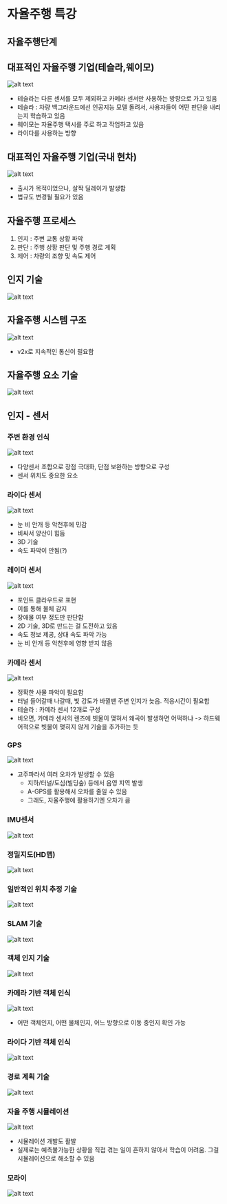 # 자율주행 특강

## 자율주행단계

## 대표적인 자율주행 기업(테슬라,웨이모)
![alt text](image.png)
- 테슬라는 다른 센서를 모두 제외하고 카메라 센서만 사용하는 방향으로 가고 있음
- 테슬라 : 차량 백그라운드에선 인공지능 모델 돌려서, 사용자들이 어떤 판단을 내리는지 학습하고 있음
- 웨이모는 자율주행 택시를 주로 하고 작업하고 있음
- 라이다를 사용하는 방향

## 대표적인 자율주행 기업(국내 현차) 
![alt text](image-1.png)
- 출시가 목적이었으나, 살짝 딜레이가 발생함
- 법규도 변경될 필요가 있음

## 자율주행 프로세스
1. 인지 : 주변 교통 상황 파악
2. 판단 : 주행 상황 판단 및 주행 경로 계획
3. 제어 : 차량의 조향 및 속도 제어

## 인지 기술
![alt text](image-2.png)

## 자율주행 시스템 구조
![alt text](image-3.png)
- v2x로 지속적인 통신이 필요함

## 자율주행 요소 기술
![alt text](image-4.png)

## 인지 - 센서

### 주변 환경 인식
![alt text](image-5.png)
- 다양센서 조합으로 장점 극대화, 단점 보완하는 방향으로 구성
- 센서 위치도 중요한 요소

### 라이다 센서
![alt text](image-6.png)
- 눈 비 안개 등 악천후에 민감
- 비싸서 양산이 힘듬
- 3D 기술
- 속도 파악이 안됨(?)

### 레이더 센서
![alt text](image-7.png)
- 포인트 클라우드로 표현
- 이를 통해 물체 감지
- 장애물 여부 정도만 판단함
- 2D 기술, 3D로 만드는 걸 도전하고 있음
- 속도 정보 제공, 상대 속도 파악 가능
- 눈 비 안개 등 악천후에 영향 받지 않음

### 카메라 센서
![alt text](image-8.png)
- 정확한 사물 파악이 필요함
- 터널 들어갈때 나갈때, 빛 강도가 바뀔땐 주변 인지가 늦음. 적응시간이 필요함
- 테슬라 : 카메라 센서 12개로 구성
- 비오면, 카메라 센서의 렌즈에 빗물이 맺혀서 왜곡이 발생하면 어떡하냐 -> 하드웨어적으로 빗물이 맺히지 않게 기술을 추가하는 듯

### GPS
![alt text](image-9.png)
- 고주파라서 여러 오차가 발생할 수 있음
    - 지하/터널/도심(빌딩숲) 등에서 음영 지역 발생
    - A-GPS를 활용해서 오차를 줄일 수 있음
    - 그래도, 자율주행에 활용하기엔 오차가 큼


### IMU센서
![alt text](image-10.png)


### 정밀지도(HD맵)
![alt text](image-11.png)

### 일반적인 위치 추정 기술
![alt text](image-12.png)

### SLAM 기술
![alt text](image-13.png)

### 객체 인지 기술
![alt text](image-14.png)

### 카메라 기반 객체 인식
![alt text](image-15.png)
- 어떤 객체인지, 어떤 물체인지, 어느 방향으로 이동 중인지 확인 가능

### 라이다 기반 객체 인식
![alt text](image-16.png)

### 경로 계획 기술
![alt text](image-17.png)

### 자율 주행 시뮬레이션
![alt text](image-18.png)
- 시뮬레이션 개발도 활발
- 실제로는 예측불가능한 상황을 직접 겪는 일이 흔하지 않아서 학습이 어려움. 그걸 시뮬레이션으로 해소할 수 있음

### 모라이
![alt text](image-19.png)
